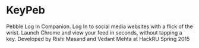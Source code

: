 # KeyPeb
Pebble Log In Companion. Log In to social media websites with a flick of the wrist. Launch Chrome and view your feed in seconds, without tapping a key.
Developed by Rishi Masand and Vedant Mehta at HackRU Spring 2015
